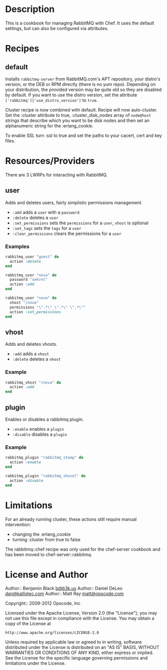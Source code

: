 Description
===========
This is a cookbook for managing RabbitMQ with Chef.  It uses the default settings, but can also be configured via attributes.

Recipes
=======
default
-------
Installs `rabbitmq-server` from RabbitMQ.com's APT repository, your distro's version, or the DEB or RPM directly (there is no yum repo). Depending on your distribution, the provided version may be quite old so they are disabled by default. If you want to use the distro version, set the attribute `['rabbitmq']['use_distro_version']` to `true`.

Cluster recipe is now combined with default. Recipe will now auto-cluster. Set the :cluster attribute to true, :cluster_disk_nodes array of `node@host` strings that describe which you want to be disk nodes and then set an alphanumeric string for the :erlang_cookie.

To enable SSL turn :ssl to true and set the paths to your cacert, cert and key files.

Resources/Providers
===================
There are 3 LWRPs for interacting with RabbitMQ.

user
----
Adds and deletes users, fairly simplistic permissions management.

- `:add` adds a `user` with a `password`
- `:delete` deletes a `user`
- `:set_permissions` sets the `permissions` for a `user`, `vhost` is optional
- `:set_tags` sets the `tags` for a `user`
- `:clear_permissions` clears the permissions for a `user`

### Examples
``` ruby
rabbitmq_user "guest" do
  action :delete
end

rabbitmq_user "nova" do
  password "sekret"
  action :add
end

rabbitmq_user "nova" do
  vhost "/nova"
  permissions "\".*\" \".*\" \".*\""
  action :set_permissions
end
```

vhost
-----
Adds and deletes vhosts.

- `:add` adds a `vhost`
- `:delete` deletes a `vhost`

### Example
``` ruby
rabbitmq_vhost "/nova" do
  action :add
end
```

plugin
-----
Enables or disables a rabbitmq plugin.

- `:enable` enables a `plugin`
- `:disable` disables a `plugin`

### Example
``` ruby
rabbitmq_plugin "rabbitmq_stomp" do
  action :enable
end

rabbitmq_plugin "rabbitmq_shovel" do
  action :disable
end
```

Limitations
===========
For an already running cluster, these actions still require manual intervention:
- changing the :erlang_cookie
- turning :cluster from true to false

The rabbitmq::chef recipe was only used for the chef-server cookbook and has been moved to chef-server::rabbitmq.

License and Author
==================

Author:: Benjamin Black <b@b3k.us>
Author:: Daniel DeLeo <dan@kallistec.com>
Author:: Matt Ray <matt@opscode.com>

Copyright:: 2009-2012 Opscode, Inc

Licensed under the Apache License, Version 2.0 (the "License");
you may not use this file except in compliance with the License.
You may obtain a copy of the License at

    http://www.apache.org/licenses/LICENSE-2.0

Unless required by applicable law or agreed to in writing, software
distributed under the License is distributed on an "AS IS" BASIS,
WITHOUT WARRANTIES OR CONDITIONS OF ANY KIND, either express or implied.
See the License for the specific language governing permissions and
limitations under the License.
